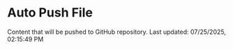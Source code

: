 # Auto Push File

Content that will be pushed to GitHub repository.
Last updated: 07/25/2025, 02:15:49 PM